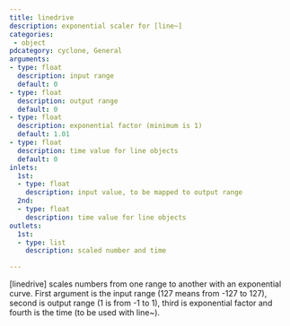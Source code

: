 ```yaml
---
title: linedrive
description: exponential scaler for [line~]
categories:
 - object
pdcategory: cyclone, General
arguments:
- type: float
  description: input range
  default: 0
- type: float
  description: output range
  default: 0
- type: float
  description: exponential factor (minimum is 1)
  default: 1.01
- type: float
  description: time value for line objects
  default: 0
inlets:
  1st:
  - type: float
    description: input value, to be mapped to output range
  2nd:
  - type: float
    description: time value for line objects
outlets:
  1st:
  - type: list
    description: scaled number and time

---
```


[linedrive] scales numbers from one range to another with an exponential curve. First argument is the input range (127 means from -127 to 127), second is output range (1 is from -1 to 1), third is exponential factor and fourth is the time (to be used with line~).

